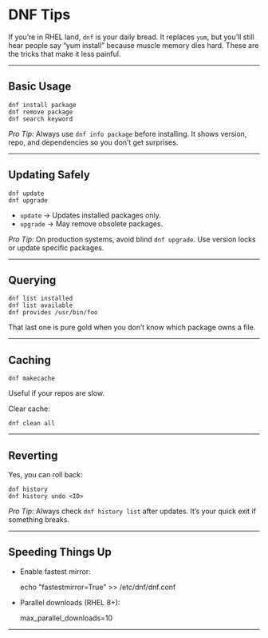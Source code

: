 # DNF Tips

If you’re in RHEL land, `dnf` is your daily bread. It replaces `yum`, but you’ll still hear people say “yum install” because muscle memory dies hard. These are the tricks that make it less painful.

---

## Basic Usage

    dnf install package
    dnf remove package
    dnf search keyword

*Pro Tip*: Always use `dnf info package` before installing. It shows version, repo, and dependencies so you don’t get surprises.

---

## Updating Safely

    dnf update
    dnf upgrade

- `update` → Updates installed packages only.  
- `upgrade` → May remove obsolete packages.  

*Pro Tip*: On production systems, avoid blind `dnf upgrade`. Use version locks or update specific packages.

---

## Querying

    dnf list installed
    dnf list available
    dnf provides /usr/bin/foo

That last one is pure gold when you don’t know which package owns a file.

---

## Caching

    dnf makecache

Useful if your repos are slow.  

Clear cache:

    dnf clean all

---

## Reverting

Yes, you can roll back:

    dnf history
    dnf history undo <ID>

*Pro Tip*: Always check `dnf history list` after updates. It’s your quick exit if something breaks.

---

## Speeding Things Up

- Enable fastest mirror:

    echo "fastestmirror=True" >> /etc/dnf/dnf.conf

- Parallel downloads (RHEL 8+):

    max_parallel_downloads=10

---
